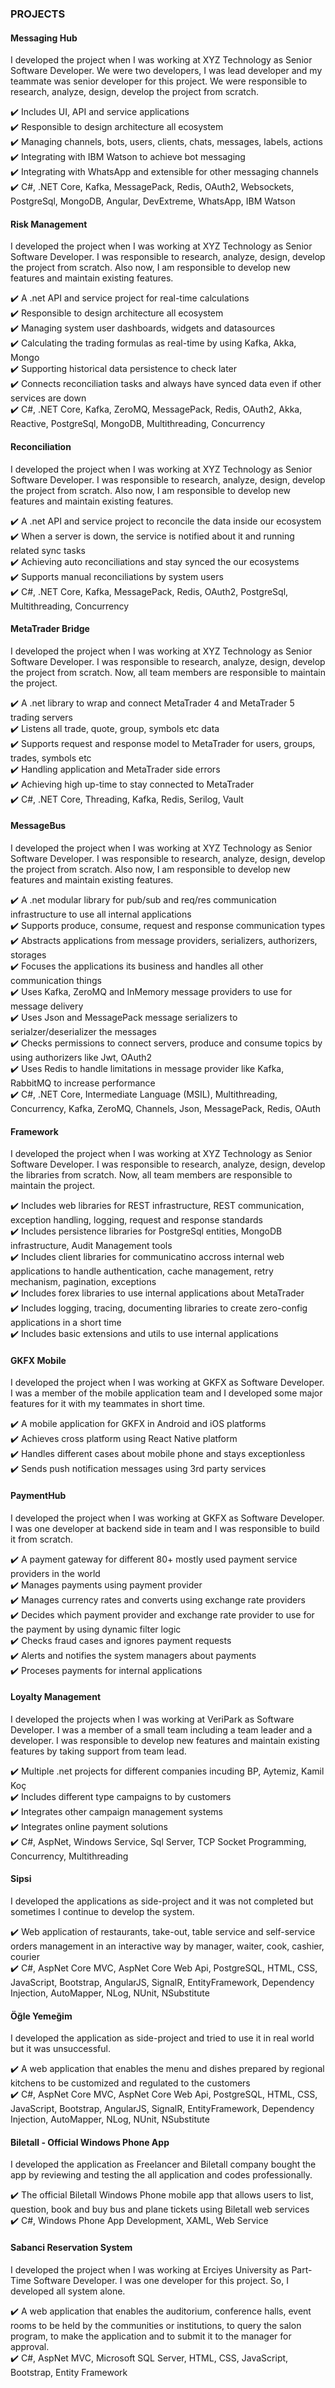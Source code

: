 ### PROJECTS

#### Messaging Hub
I developed the project when I was working at XYZ Technology as Senior Software Developer. We were two developers, I was lead developer and my teammate was senior developer for this project. We were responsible to research, analyze, design, develop the project from scratch.

✔️ Includes UI, API and service applications
<br />
✔️ Responsible to design architecture all ecosystem
<br />
✔️ Managing channels, bots, users, clients, chats, messages, labels, actions
<br />
✔️ Integrating with IBM Watson to achieve bot messaging
<br />
✔️ Integrating with WhatsApp and extensible for other messaging channels
<br />
✔️ C#, .NET Core, Kafka, MessagePack, Redis, OAuth2, Websockets, PostgreSql, MongoDB, Angular, DevExtreme, WhatsApp, IBM Watson

#### Risk Management
I developed the project when I was working at XYZ Technology as Senior Software Developer. I was responsible to research, analyze, design, develop the project from scratch. Also now, I am responsible to develop new features and maintain existing features.

✔️ A .net API and service project for real-time calculations
<br />
✔️ Responsible to design architecture all ecosystem
<br />
✔️ Managing system user dashboards, widgets and datasources
<br />
✔️ Calculating the trading formulas as real-time by using Kafka, Akka, Mongo
<br />
✔️ Supporting historical data persistence to check later
<br />
✔️ Connects reconciliation tasks and always have synced data even if other services are down
<br />
✔️ C#, .NET Core, Kafka, ZeroMQ, MessagePack, Redis, OAuth2, Akka, Reactive, PostgreSql, MongoDB, Multithreading, Concurrency

#### Reconciliation
I developed the project when I was working at XYZ Technology as Senior Software Developer. I was responsible to research, analyze, design, develop the project from scratch. Also now, I am responsible to develop new features and maintain existing features.

✔️ A .net API and service project to reconcile the data inside our ecosystem
<br />
✔️ When a server is down, the service is notified about it and running related sync tasks
<br />
✔️ Achieving auto reconciliations and stay synced the our ecosystems
<br />
✔️ Supports manual reconciliations by system users
<br />
✔️ C#, .NET Core, Kafka, MessagePack, Redis, OAuth2, PostgreSql, Multithreading, Concurrency

#### MetaTrader Bridge
I developed the project when I was working at XYZ Technology as Senior Software Developer. I was responsible to research, analyze, design, develop the project from scratch. Now, all team members are responsible to maintain the project.

✔️ A .net library to wrap and connect MetaTrader 4 and MetaTrader 5 trading servers
<br />
✔️ Listens all trade, quote, group, symbols etc data
<br />
✔️ Supports request and response model to MetaTrader for users, groups, trades, symbols etc
<br />
✔️ Handling application and MetaTrader side errors
<br />
✔️ Achieving high up-time to stay connected to MetaTrader
<br />
✔️ C#, .NET Core, Threading, Kafka, Redis, Serilog, Vault

#### MessageBus
I developed the project when I was working at XYZ Technology as Senior Software Developer. I was responsible to research, analyze, design, develop the project from scratch. Also now, I am responsible to develop new features and maintain existing features.

✔️ A .net modular library for pub/sub and req/res communication infrastructure to use all internal applications
<br />
✔️ Supports produce, consume, request and response communication types
<br />
✔️ Abstracts applications from message providers, serializers, authorizers, storages
<br />
✔️ Focuses the applications its business and handles all other communication things
<br />
✔️ Uses Kafka, ZeroMQ and InMemory message providers to use for message delivery
<br />
✔️ Uses Json and MessagePack message serializers to serialzer/deserializer the messages
<br />
✔️ Checks permissions to connect servers, produce and consume topics by using authorizers like Jwt, OAuth2
<br />
✔️ Uses Redis to handle limitations in message provider like Kafka, RabbitMQ to increase performance
<br />
✔️ C#, .NET Core, Intermediate Language (MSIL), Multithreading, Concurrency, Kafka, ZeroMQ, Channels, Json, MessagePack, Redis, OAuth

#### Framework
I developed the project when I was working at XYZ Technology as Senior Software Developer. I was responsible to research, analyze, design, develop the libraries from scratch. Now, all team members are responsible to maintain the project.

✔️ Includes web libraries for REST infrastructure, REST communication, exception handling, logging, request and response standards
<br />
✔️ Includes persistence libraries for PostgreSql entities, MongoDB infrastructure, Audit Management tools
<br />
✔️ Includes client libraries for communicatino accross internal web applications to handle authentication, cache management, retry mechanism, pagination, exceptions
<br />
✔️ Includes forex libraries to use internal applications about MetaTrader
<br />
✔️ Includes logging, tracing, documenting libraries to create zero-config applications in a short time
<br />
✔️ Includes basic extensions and utils to use internal applications

#### GKFX Mobile
I developed the project when I was working at GKFX as Software Developer. I was a member of the mobile application team and I developed some major features for it with my teammates in short time.

✔️ A mobile application for GKFX in Android and iOS platforms
<br />
✔️ Achieves cross platform using React Native platform
<br />
✔️ Handles different cases about mobile phone and stays exceptionless
<br />
✔️ Sends push notification messages using 3rd party services

#### PaymentHub
I developed the project when I was working at GKFX as Software Developer. I was one developer at backend side in team and I was responsible to build it from scratch.

✔️ A payment gateway for different 80+ mostly used payment service providers in the world
<br />
✔️ Manages payments using payment provider
<br />
✔️ Manages currency rates and converts using exchange rate providers
<br />
✔️ Decides which payment provider and exchange rate provider to use for the payment by using dynamic filter logic
<br />
✔️ Checks fraud cases and ignores payment requests
<br />
✔️ Alerts and notifies the system managers about payments
<br />
✔️ Proceses payments for internal applications

#### Loyalty Management
I developed the projects when I was working at VeriPark as Software Developer. I was a member of a small team including a team leader and a developer. I was responsible to develop new features and maintain existing features by taking support from team lead.

✔️ Multiple .net projects for different companies incuding BP, Aytemiz, Kamil Koç
<br />
✔️ Includes different type campaigns to by customers
<br />
✔️ Integrates other campaign management systems
<br />
✔️ Integrates online payment solutions
<br />
✔️ C#, AspNet, Windows Service, Sql Server, TCP Socket Programming, Concurrency, Multithreading

#### Sipsi
I developed the applications as side-project and it was not completed but sometimes I continue to develop the system.

✔️ Web application of restaurants, take-out, table service and self-service orders management in an interactive way by manager, waiter, cook, cashier, courier
<br />
✔️ C#, AspNet Core MVC, AspNet Core Web Api, PostgreSQL, HTML, CSS, JavaScript, Bootstrap, AngularJS, SignalR, EntityFramework, Dependency Injection, AutoMapper, NLog, NUnit, NSubstitute

#### Öğle Yemeğim
I developed the application as side-project and tried to use it in real world but it was unsuccessful.

✔️ A web application that enables the menu and dishes prepared by regional kitchens to be customized and regulated to the customers
<br />
✔️ C#, AspNet Core MVC, AspNet Core Web Api, PostgreSQL, HTML, CSS, JavaScript, Bootstrap, AngularJS, SignalR, EntityFramework, Dependency Injection, AutoMapper, NLog, NUnit, NSubstitute

#### Biletall - Official Windows Phone App
I developed the application as Freelancer and Biletall company bought the app by reviewing and testing the all application and codes professionally.

✔️ The official Biletall Windows Phone mobile app that allows users to list, question, book and buy bus and plane tickets using Biletall web services
<br />
✔️ C#, Windows Phone App Development, XAML, Web Service

#### Sabanci Reservation System
I developed the project when I was working at Erciyes University as Part-Time Software Developer. I was one developer for this project. So, I developed all system alone.

✔️ A web application that enables the auditorium, conference halls, event rooms to be held by the communities or institutions, to query the salon program, to make the application and to submit it to the manager for approval.
<br />
✔️ C#, AspNet MVC, Microsoft SQL Server, HTML, CSS, JavaScript, Bootstrap, Entity Framework